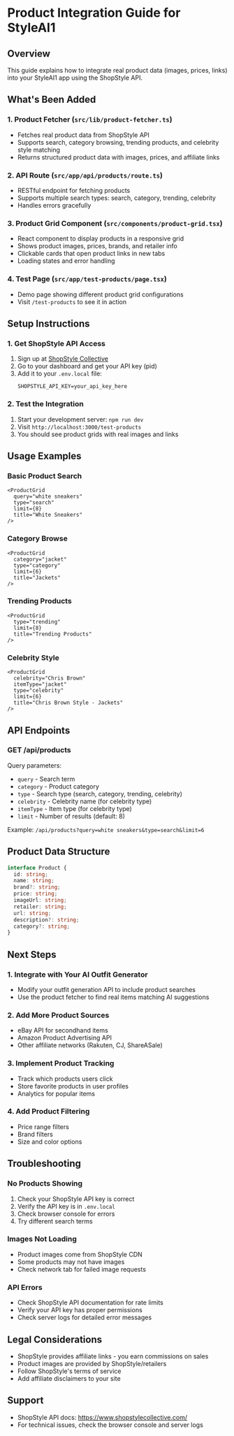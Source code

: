 # Product Integration Guide for StyleAI1

## Overview
This guide explains how to integrate real product data (images, prices, links) into your StyleAI1 app using the ShopStyle API.

## What's Been Added

### 1. Product Fetcher (`src/lib/product-fetcher.ts`)
- Fetches real product data from ShopStyle API
- Supports search, category browsing, trending products, and celebrity style matching
- Returns structured product data with images, prices, and affiliate links

### 2. API Route (`src/app/api/products/route.ts`)
- RESTful endpoint for fetching products
- Supports multiple search types: search, category, trending, celebrity
- Handles errors gracefully

### 3. Product Grid Component (`src/components/product-grid.tsx`)
- React component to display products in a responsive grid
- Shows product images, prices, brands, and retailer info
- Clickable cards that open product links in new tabs
- Loading states and error handling

### 4. Test Page (`src/app/test-products/page.tsx`)
- Demo page showing different product grid configurations
- Visit `/test-products` to see it in action

## Setup Instructions

### 1. Get ShopStyle API Access
1. Sign up at [ShopStyle Collective](https://www.shopstylecollective.com/)
2. Go to your dashboard and get your API key (pid)
3. Add it to your `.env.local` file:
   ```
   SHOPSTYLE_API_KEY=your_api_key_here
   ```

### 2. Test the Integration
1. Start your development server: `npm run dev`
2. Visit `http://localhost:3000/test-products`
3. You should see product grids with real images and links

## Usage Examples

### Basic Product Search
```tsx
<ProductGrid 
  query="white sneakers"
  type="search" 
  limit={8} 
  title="White Sneakers"
/>
```

### Category Browse
```tsx
<ProductGrid 
  category="jacket"
  type="category" 
  limit={6} 
  title="Jackets"
/>
```

### Trending Products
```tsx
<ProductGrid 
  type="trending" 
  limit={8} 
  title="Trending Products"
/>
```

### Celebrity Style
```tsx
<ProductGrid 
  celebrity="Chris Brown"
  itemType="jacket"
  type="celebrity" 
  limit={6} 
  title="Chris Brown Style - Jackets"
/>
```

## API Endpoints

### GET /api/products
Query parameters:
- `query` - Search term
- `category` - Product category
- `type` - Search type (search, category, trending, celebrity)
- `celebrity` - Celebrity name (for celebrity type)
- `itemType` - Item type (for celebrity type)
- `limit` - Number of results (default: 8)

Example: `/api/products?query=white sneakers&type=search&limit=6`

## Product Data Structure
```typescript
interface Product {
  id: string;
  name: string;
  brand?: string;
  price: string;
  imageUrl: string;
  retailer: string;
  url: string;
  description?: string;
  category?: string;
}
```

## Next Steps

### 1. Integrate with Your AI Outfit Generator
- Modify your outfit generation API to include product searches
- Use the product fetcher to find real items matching AI suggestions

### 2. Add More Product Sources
- eBay API for secondhand items
- Amazon Product Advertising API
- Other affiliate networks (Rakuten, CJ, ShareASale)

### 3. Implement Product Tracking
- Track which products users click
- Store favorite products in user profiles
- Analytics for popular items

### 4. Add Product Filtering
- Price range filters
- Brand filters
- Size and color options

## Troubleshooting

### No Products Showing
1. Check your ShopStyle API key is correct
2. Verify the API key is in `.env.local`
3. Check browser console for errors
4. Try different search terms

### Images Not Loading
- Product images come from ShopStyle CDN
- Some products may not have images
- Check network tab for failed image requests

### API Errors
- Check ShopStyle API documentation for rate limits
- Verify your API key has proper permissions
- Check server logs for detailed error messages

## Legal Considerations
- ShopStyle provides affiliate links - you earn commissions on sales
- Product images are provided by ShopStyle/retailers
- Follow ShopStyle's terms of service
- Add affiliate disclaimers to your site

## Support
- ShopStyle API docs: https://www.shopstylecollective.com/
- For technical issues, check the browser console and server logs 
